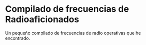 <h1>Compilado de frecuencias de Radioaficionados</h1>
<p>Un pequeño compilado de frecuencias de radio operativas que he encontrado.</p>
